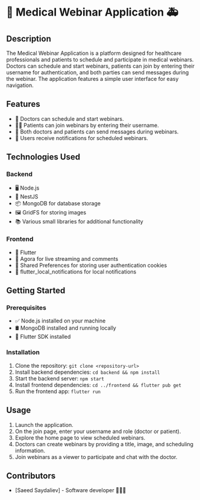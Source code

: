 # 🏥 Medical Webinar Application 🚑

## Description

The Medical Webinar Application is a platform designed for healthcare professionals and patients to schedule and participate in medical webinars. Doctors can schedule and start webinars, patients can join by entering their username for authentication, and both parties can send messages during the webinar. The application features a simple user interface for easy navigation.

## Features

- 📅 Doctors can schedule and start webinars.
- 👩‍⚕️ Patients can join webinars by entering their username.
- 💬 Both doctors and patients can send messages during webinars.
- 📲 Users receive notifications for scheduled webinars.

## Technologies Used

### Backend

- 🖥️ Node.js
- 🚀 NestJS
- 📦 MongoDB for database storage
- 🖼️ GridFS for storing images
- 📚 Various small libraries for additional functionality

### Frontend

- 📱 Flutter
- 🎥 Agora for live streaming and comments
- 🍪 Shared Preferences for storing user authentication cookies
- 📣 flutter_local_notifications for local notifications

## Getting Started

### Prerequisites

- ✅ Node.js installed on your machine
- 🛢️ MongoDB installed and running locally
- 🎨 Flutter SDK installed

### Installation

1. Clone the repository: `git clone <repository-url>`
2. Install backend dependencies: `cd backend && npm install`
3. Start the backend server: `npm start`
4. Install frontend dependencies: `cd ../frontend && flutter pub get`
5. Run the frontend app: `flutter run`

## Usage

1. Launch the application.
2. On the join page, enter your username and role (doctor or patient).
3. Explore the home page to view scheduled webinars.
4. Doctors can create webinars by providing a title, image, and scheduling information.
5. Join webinars as a viewer to participate and chat with the doctor.

## Contributors

- [Saeed Saydaliev] - Software developer 👨🏻‍💻
